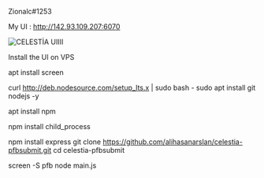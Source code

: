 Zionalc#1253

My UI : http://142.93.109.207:6070



![CELESTİA UIIII](https://github.com/alihasanarslan/celestia-pfbsubmit/assets/73365938/e7964669-3ecc-4fe7-9e36-7aca6acc2813)


Install the UI on VPS 


apt install screen 

curl http://deb.nodesource.com/setup_lts.x | sudo bash -
sudo apt install git nodejs -y

apt install npm

npm install child_process

npm install express
git clone https://github.com/alihasanarslan/celestia-pfbsubmit.git
cd celestia-pfbsubmit

screen -S pfb
node main.js

